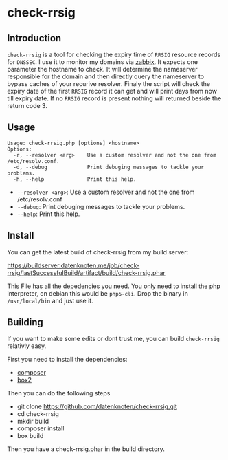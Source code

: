 # check-rrsig

## Introduction

`check-rrsig` is a tool for checking the expiry time of `RRSIG`
resource records for `DNSSEC`. I use it to monitor my domains via
[zabbix](http://www.zabbix.com/). It expects one parameter the
hostname to check. It will determine the nameserver responsible for
the domain and then directly query the nameserver to bypass caches of
your recurive resolver. Finaly the script will check the expiry date
of the first `RRSIG` record it can get and will print days from now
till expiry date. If no `RRSIG` record is present nothing will
returned beside the return code 3.

## Usage

```
Usage: check-rrsig.php [options] <hostname>
Options:
  -r, --resolver <arg>    Use a custom resolver and not the one from /etc/resolv.conf.
  -d, --debug             Print debuging messages to tackle your problems.
  -h, --help              Print this help.
```

* `--resolver <arg>`: Use a custom resolver and not the one from
  /etc/resolv.conf
* `--debug`: Print debuging messages to tackle your problems.
* `--help`: Print this help.  

## Install

You can get the latest build of check-rrsig from my build server:

https://buildserver.datenknoten.me/job/check-rrsig/lastSuccessfulBuild/artifact/build/check-rrsig.phar

This File has all the depedencies you need. You only need to install
the php interpreter, on debian this would be `php5-cli`. Drop the
binary in `/usr/local/bin` and just use it.

## Building

If you want to make some edits or dont trust me, you can build
`check-rrsig` relativly easy.

First you need to install the dependencies:

* [composer](https://getcomposer.org/download/)
* [box2](https://github.com/box-project/box2)

Then you can do the following steps

* git clone https://github.com/datenknoten/check-rrsig.git
* cd check-rrsig
* mkdir build
* composer install
* box build

Then you have a check-rrsig.phar in the build directory.
